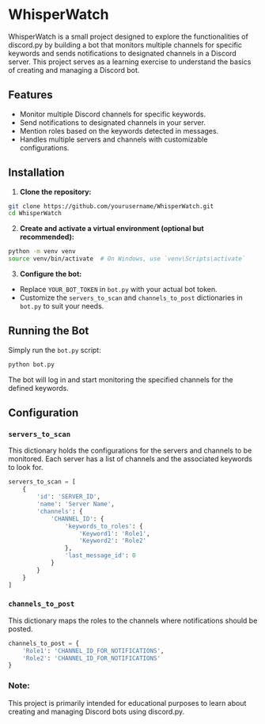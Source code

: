 # WhisperWatch

WhisperWatch is a small project designed to explore the functionalities of discord.py by building a bot that monitors multiple channels for specific keywords and sends notifications to designated channels in a Discord server. This project serves as a learning exercise to understand the basics of creating and managing a Discord bot.

## Features

- Monitor multiple Discord channels for specific keywords.
- Send notifications to designated channels in your server.
- Mention roles based on the keywords detected in messages.
- Handles multiple servers and channels with customizable configurations.

## Installation

1. **Clone the repository:**

```bash
git clone https://github.com/yourusername/WhisperWatch.git
cd WhisperWatch
```

2. **Create and activate a virtual environment (optional but recommended):**

```bash
python -m venv venv
source venv/bin/activate  # On Windows, use `venv\Scripts\activate`
```

3. **Configure the bot:**

- Replace `YOUR_BOT_TOKEN` in `bot.py` with your actual bot token.
- Customize the `servers_to_scan` and `channels_to_post` dictionaries in `bot.py` to suit your needs.

## Running the Bot

Simply run the `bot.py` script:

```bash
python bot.py
```

The bot will log in and start monitoring the specified channels for the defined keywords.

## Configuration

### `servers_to_scan`

This dictionary holds the configurations for the servers and channels to be monitored. Each server has a list of channels and the associated keywords to look for.

```python
servers_to_scan = [
    {
        'id': 'SERVER_ID',
        'name': 'Server Name',
        'channels': {
            'CHANNEL_ID': {
                'keywords_to_roles': {
                    'Keyword1': 'Role1',
                    'Keyword2': 'Role2'
                },
                'last_message_id': 0
            }
        }
    }
]
```

### `channels_to_post`

This dictionary maps the roles to the channels where notifications should be posted.

```python
channels_to_post = {
    'Role1': 'CHANNEL_ID_FOR_NOTIFICATIONS',
    'Role2': 'CHANNEL_ID_FOR_NOTIFICATIONS'
}
```

### Note:

This project is primarily intended for educational purposes to learn about creating and managing Discord bots using discord.py.
